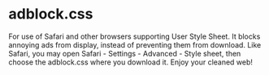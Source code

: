# adblock.css
For use of Safari and other browsers supporting User Style Sheet. It blocks annoying ads from display, instead of preventing them from download.
Like Safari, you may open Safari - Settings - Advanced - Style sheet, then choose the adblock.css where you download it. Enjoy your cleaned web!
